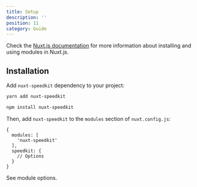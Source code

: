 ```yaml
---
title: Setup
description: ''
position: 11
category: Guide
---
```


Check the [Nuxt.js documentation](https://nuxtjs.org/guides/configuration-glossary/configuration-modules) for more information about installing and using modules in Nuxt.js.

## Installation

Add `nuxt-speedkit` dependency to your project:

<code-group>
  <code-block label="Yarn" active>

  ```bash
  yarn add nuxt-speedkit
  ```

  </code-block>
  <code-block label="NPM">

  ```bash
  npm install nuxt-speedkit
  ```

  </code-block>
</code-group>

Then, add `nuxt-speedkit` to the `modules` section of `nuxt.config.js`:

```js[nuxt.config.js]
{
  modules: [
    'nuxt-speedkit'
  ],
  speedkit: {
    // Options
  }
}
```

See <nuxt-link to="/options">module options</nuxt-link>.
